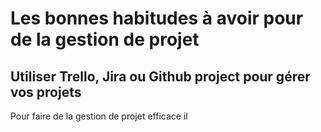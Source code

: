 # Les bonnes habitudes à avoir pour de la gestion de projet

## Utiliser Trello, Jira ou Github project pour gérer vos projets

Pour faire de la gestion de projet efficace il 